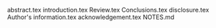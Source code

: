abstract.tex
introduction.tex
Review.tex
Conclusions.tex
disclosure.tex
Author's information.tex
acknowledgement.tex
NOTES.md